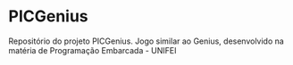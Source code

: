 # PICGenius
Repositório do projeto PICGenius. Jogo similar ao Genius, desenvolvido na matéria de Programação Embarcada - UNIFEI
